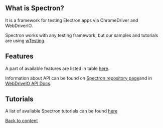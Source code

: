 ## What is Spectron?

It is a framework for testing Electron apps via ChromeDriver and WebDriverIO.

Spectron works with any testing framework, but our samples and tutorials are using [wTesting](https://github.com/Wandalen/wTesting).


## Features

A part of available features are listed in table [here](Comparison.md).

Information about API can be found on [Spectron repository page](https://github.com/electron-userland/spectron)and in [WebDriveIO API Docs](https://webdriver.io/docs/api.html).

## Tutorials

A list of available Spectron tutorials can be found [here](../README.md)

[Back to content](../README.md#Tutorials)


